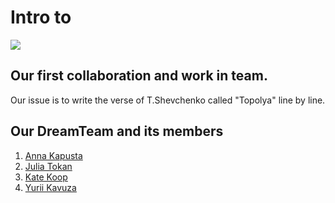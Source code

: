 # Intro to
![](https://git-scm.com/images/logo@2x.png)
## Our first collaboration and work in team.

Our issue is to write the verse of T.Shevchenko called "Topolya" line by line.

## Our DreamTeam and its members
1. [Anna Kapusta](https://github.com/AnnaKapusta)
2. [Julia Tokan](https://github.com/JuliaTokan)
3. [Kate Koop](https://github.com/katerynakoop)
4. [Yurii Kavuza](https://github.com/Yurii-Kavuza)
